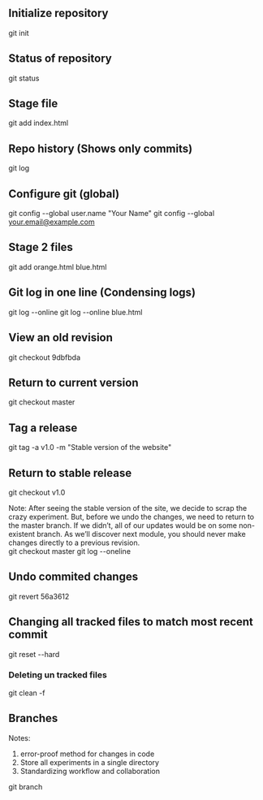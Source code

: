 
## Initialize repository
git init 

## Status of repository
git status

## Stage file
git add index.html 

## Repo history (Shows only commits)
git log

## Configure git (global)
git config --global user.name "Your Name"
git config --global your.email@example.com

## Stage 2 files
git add orange.html blue.html

## Git log in one line (Condensing logs)
git log --online
git log --online blue.html

## View an old revision
git checkout 9dbfbda

## Return to current version
git checkout master

## Tag a release
git tag -a v1.0 -m "Stable version of the website"

## Return to stable release
git checkout v1.0

Note: After seeing the stable version of the site, we decide to  scrap the crazy experiment. But, before we undo the  changes, we need to return to the master branch. If we  didn’t, all of our updates would be on some non-existent  branch. As we’ll discover next module, you should never  make changes directly to a previous revision.  
git checkout master
git log --oneline

## Undo commited changes
git revert 56a3612

## Changing all tracked files to match most recent commit
git reset --hard
### Deleting un tracked files
git clean -f 

## Branches
Notes: 
1. error-proof method for changes in code
2. Store all experiments in a single directory
3. Standardizing workflow and collaboration

git branch




